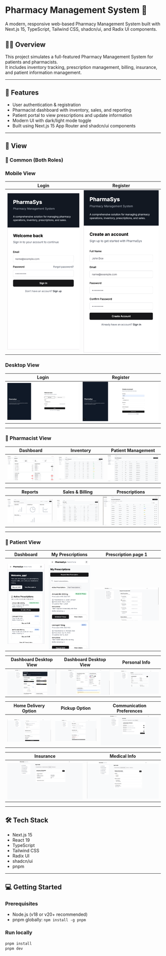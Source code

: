 # Pharmacy Management System 💊

A modern, responsive web-based Pharmacy Management System built with Next.js 15, TypeScript, Tailwind CSS, shadcn/ui, and Radix UI components.

## 👨‍⚕️ Overview

This project simulates a full-featured Pharmacy Management System for patients and pharmacists.  
It includes inventory tracking, prescription management, billing, insurance, and patient information management.

---

## 🚀 Features

- User authentication & registration
- Pharmacist dashboard with inventory, sales, and reporting
- Patient portal to view prescriptions and update information
- Modern UI with dark/light mode toggle
- Built using Next.js 15 App Router and shadcn/ui components

---

## 📸 View

### 🔐 Common (Both Roles)
### Mobile View
| Login | Register |
|-------|----------|
| ![Login](./assets/Login.png) | ![Register](./assets/Register.png) |

### Desktop View
| Login | Register |
|-------|----------|
| ![Login](./assets/Desktop-Login.png) | ![Register](./assets/Desktop-Register.png) |

---

### 💊 Pharmacist View
| Dashboard | Inventory | Patient Management |
|-----------|-----------|--------------------|
| ![Dashboard](./assets/Pharmacist-Dashboard.png) | ![Inventory](./assets/Inventory.png) | ![Patients Management](./assets/Patients-Management.png) |

| Reports | Sales & Billing | Prescriptions |
|---------|-----------------| --------------|
| ![Reports](./assets/Reports&Analytics.png) | ![Sales & Billing](./assets/Sales&Billing.png) | ![Presciptions](./assets/Prescriptions.png) |

---

### 🧑 Patient View
| Dashboard | My Prescriptions | Prescription page 1 |
|----------|------------------|----------------|
| ![Patient Dashboard Mobile View](./assets/Dashboard-Mobile.png) | ![My Prescriptions Mobile View](./assets/MyPrescriptions.png) | ![Request Prescription Refil](./assets/Prescription-1.png) |

| Dashboard Desktop View | Dashboard Desktop View | Personal Info |
|------------------------|------------------------|---------------|
| ![Patient Dashboard Desktop View](./assets/Dashboard-Desktop.png) | ![Patient Dashboard Desktop View](./assets/Dashboard-Desktop-1.png) | ![Personal Info](./assets/Personal-Info.png) |

| Home Delivery Option | Pickup Option | Communication Preferences |
|----------------------|---------------|--------------------------|
| ![Home Delivery Option](./assets/Prescription-2.png) | ![Prescription 3](./assets/Prescription-3.png) | ![Communication Preferences](./assets/Comm-Prefe.png) |

| Insurance | Medical Info |
|----------|--------------|
| ![Insurance](./assets/Insaurance.png) | ![Medical Info](./assets/Medical-Info.png) |



---

## 🛠️ Tech Stack

- Next.js 15
- React 19
- TypeScript
- Tailwind CSS
- Radix UI
- shadcn/ui
- pnpm

---

## 💻 Getting Started

### Prerequisites

- Node.js (v18 or v20+ recommended)
- pnpm globally: `npm install -g pnpm`

### Run locally

```bash
pnpm install
pnpm dev
